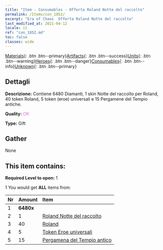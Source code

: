```yaml
---
title: "Item - Consumables - Offerta Roland Notte del raccolto"
permalink: /Items/con_1852/
excerpt: "Era of Chaos  Offerta Roland Notte del raccolto"
last_modified_at: 2021-04-12
locale: it
ref: "con_1852.md"
toc: false
classes: wide
---
```

 [Materials](/it/Items/){: .btn .btn--primary}[Artifacts](/it/Items/Artifacts/){: .btn .btn--success}[Units](/it/Items/Units/){: .btn .btn--warning}[Heroes](/it/Items/Heroes/){: .btn .btn--danger}[Consumables](/it/Items/Consumables/){: .btn .btn--info}[Unknown](/it/Items/Unknown/){: .btn .btn--primary}

## Dettagli
 **Descrizione:** Contiene 6480 Diamanti, 1 skin Notte del raccolto per Roland, 40 token Roland, 5 token (eroe) universali e 15 Pergamene del Tempio antiche.

 **Quality:** <span style="color: #DA70D6">OK</span>

 **Type:** Gift

## Gather

  None

## This item contains:

 **Required Level to open:** 1

 1 You would get **ALL** items  from:

  | Nr | Amount |     Item    |
  |:---|:-------|:------------|
  | 1 |  **6480x** | <i class="fas fa-gem"/> |  | 
  | 2 | 1 | [Roland Notte del raccolto](/it/Items/con_1034/) | 
  | 3 | 40 | [Roland](/it/Items/her_362/) | 
  | 4 | 5 | [Token Eroe universali](/it/Items/her_358/) | 
  | 5 | 15 | [Pergamena del Tempio antico](/it/Items/con_697/) | 
